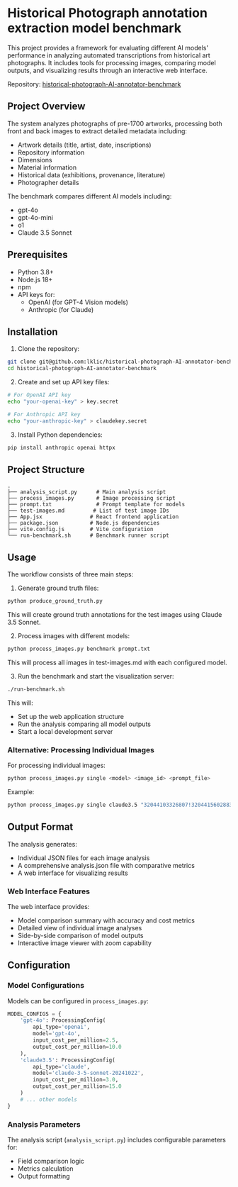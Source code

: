 # Historical Photograph annotation extraction model benchmark

This project provides a framework for evaluating different AI models' performance in analyzing automated transcriptions from historical art photographs. It includes tools for processing images, comparing model outputs, and visualizing results through an interactive web interface.

Repository: [historical-photograph-AI-annotator-benchmark](https://github.com/lklic/historical-photograph-AI-annotator-benchmark)

## Project Overview

The system analyzes photographs of pre-1700 artworks, processing both front and back images to extract detailed metadata including:
- Artwork details (title, artist, date, inscriptions)
- Repository information
- Dimensions
- Material information
- Historical data (exhibitions, provenance, literature)
- Photographer details

The benchmark compares different AI models including:
- gpt-4o
- gpt-4o-mini
- o1
- Claude 3.5 Sonnet

## Prerequisites

- Python 3.8+
- Node.js 18+
- npm
- API keys for:
  - OpenAI (for GPT-4 Vision models)
  - Anthropic (for Claude)

## Installation

1. Clone the repository:
```bash
git clone git@github.com:lklic/historical-photograph-AI-annotator-benchmark.git
cd historical-photograph-AI-annotator-benchmark
```

2. Create and set up API key files:
```bash
# For OpenAI API key
echo "your-openai-key" > key.secret

# For Anthropic API key
echo "your-anthropic-key" > claudekey.secret
```

3. Install Python dependencies:
```bash
pip install anthropic openai httpx
```

## Project Structure

```
.
├── analysis_script.py      # Main analysis script
├── process_images.py       # Image processing script
├── prompt.txt              # Prompt template for models
├── test-images.md         # List of test image IDs
├── App.jsx               # React frontend application
├── package.json          # Node.js dependencies
├── vite.config.js        # Vite configuration
└── run-benchmark.sh      # Benchmark runner script
```

## Usage

The workflow consists of three main steps:

1. Generate ground truth files:
```bash
python produce_ground_truth.py
```
This will create ground truth annotations for the test images using Claude 3.5 Sonnet.

2. Process images with different models:
```bash
python process_images.py benchmark prompt.txt
```
This will process all images in test-images.md with each configured model.

3. Run the benchmark and start the visualization server:
```bash
./run-benchmark.sh
```
This will:
- Set up the web application structure
- Run the analysis comparing all model outputs
- Start a local development server

### Alternative: Processing Individual Images

For processing individual images:
```bash
python process_images.py single <model> <image_id> <prompt_file>
```

Example:
```bash
python process_images.py single claude3.5 "32044103326807!32044156028839" prompt.txt
```

## Output Format

The analysis generates:
- Individual JSON files for each image analysis
- A comprehensive analysis.json file with comparative metrics
- A web interface for visualizing results

### Web Interface Features

The web interface provides:
- Model comparison summary with accuracy and cost metrics
- Detailed view of individual image analyses
- Side-by-side comparison of model outputs
- Interactive image viewer with zoom capability

## Configuration

### Model Configurations

Models can be configured in `process_images.py`:

```python
MODEL_CONFIGS = {
    'gpt-4o': ProcessingConfig(
        api_type='openai',
        model='gpt-4o',
        input_cost_per_million=2.5,
        output_cost_per_million=10.0
    ),
    'claude3.5': ProcessingConfig(
        api_type='claude',
        model='claude-3-5-sonnet-20241022',
        input_cost_per_million=3.0,
        output_cost_per_million=15.0
    )
    # ... other models
}
```

### Analysis Parameters

The analysis script (`analysis_script.py`) includes configurable parameters for:
- Field comparison logic
- Metrics calculation
- Output formatting